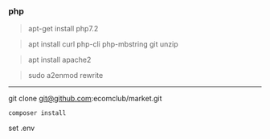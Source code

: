 ### php
> apt-get install php7.2

> apt install curl php-cli php-mbstring git unzip

> apt install apache2

> sudo a2enmod rewrite 

___
git clone git@github.com:ecomclub/market.git
```
composer install
```
set .env
